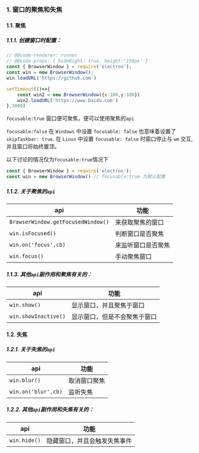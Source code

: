 ### 1. 窗口的聚焦和失焦

#### 1.1. 聚焦

##### 1.1.1. 创建窗口时配置：
```javascript
// @@code-renderer: runner
// @@code-props: { hideRight: true, height:'150px' }
const { BrowserWindow } = require('electron');
const win = new BrowserWindow();
win.loadURL('https://github.com')

setTimeout(()=>{
    const win2 = new BrowserWindow({x:100,y:100})
    win2.loadURL('https://www.baidu.com')
},3000)
```
`focusable:true`  窗口便可聚焦，便可以使用聚焦的`api`

`focusable:false` 在 `Windows` 中设置 `focusable: false` 也意味着设置了`skipTaskbar: true`. 在 `Linux` 中设置 `focusable: false` 时窗口停止与 `wm` 交互, 并且窗口将始终置顶。

以下讨论的情况仅为`focusable:true`情况下

```javascript
const { BrowserWindow } = require('electron');
const win = new BrowserWindow() // focusable:true 为默认配置
```

##### 1.1.2. 关于聚焦的`api`

| api                                | 功能               |
| ---------------------------------- | ------------------ |
| `BrowserWindow.getFocusedWindow()` | 来获取聚焦的窗口   |
| `win.isFocused()`                  | 判断窗口是否聚焦   |
| `win.on('focus',cb)`               | 来监听窗口是否聚焦 |
| `win.focus()`                      | 手动聚焦窗口       |

##### 1.1.3. 其他`api`副作用和聚焦有关的：

| api                  | 功能                         |
| -------------------- | ---------------------------- |
| `win.show()`         | 显示窗口，并且聚焦于窗口     |
| `win.showInactive()` | 显示窗口，但是不会聚焦于窗口 |

#### 1.2. 失焦
##### 1.2.1. 关于失焦的`api`

| api                 | 功能         |
| ------------------- | ------------ |
| `win.blur()`        | 取消窗口聚焦 |
| `win.on('blur',cb)` | 监听失焦     |

##### 1.2.2. 其他`api`副作用和失焦有关的：

| api          | 功能                         |
| ------------ | ---------------------------- |
| `win.hide()` | 隐藏窗口，并且会触发失焦事件 |
